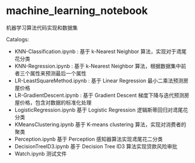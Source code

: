 # machine_learning_notebook

机器学习算法代码实现和数据集

Catalogs:
* KNN-Classification.ipynb : 基于 k-Nearest Neighbor 算法，实现对于鸢尾花分类
* KNN-Regression.ipynb : 基于 k-Nearest Neighbor 算法，根据数据集中前者三个属性来预测最后一个属性
* LR-LeastSquareMethod.ipynb : 基于 Linear Regression 最小二乘法预测房屋价格
* LR-GradientDescent.ipynb : 基于 Gradient Descent 梯度下降与迭代预测房屋价格，包含对数据的标准化处理
* LogisticRegression.ipynb 基于 Logistic Regression 逻辑斯蒂回归对鸢尾花分类
* KMeansClustering.ipynb 基于 K-means clustering 算法，实现对消费者的聚类
* Perception.ipynb 基于 Perception 感知器算法实现鸢尾花二分类
* DecisionTreeID3.ipynb 基于 Decision Tree ID3 算法实现贷款风险审批
* Watch.ipynb 测试文件
